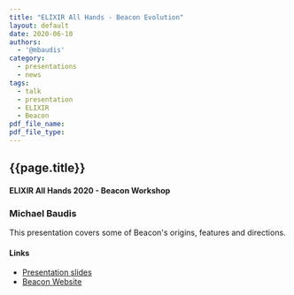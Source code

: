```yaml
---
title: "ELIXIR All Hands - Beacon Evolution"
layout: default
date: 2020-06-10
authors:
  - '@mbaudis'
category:
  - presentations
  - news
tags:
  - talk
  - presentation
  - ELIXIR
  - Beacon
pdf_file_name:
pdf_file_type:
---
```


## {{page.title}}
#### ELIXIR All Hands 2020 - Beacon Workshop
### Michael Baudis

This presentation covers some of Beacon's
origins, features and directions.

#### Links

* [Presentation slides](https://info.baudisgroup.org/pdf/2020-06-10___Michael-Baudis__Beacon-evolution__ELIXIR-All-Hands-slides.pdf)
* [Beacon Website](https://beacon-project.io)
